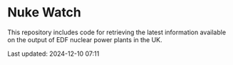 # Nuke Watch

This repository includes code for retrieving the latest information available on the output of EDF nuclear power plants in the UK.

Last updated: 2024-12-10 07:11